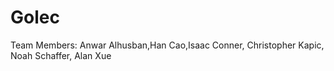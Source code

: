 # Golec

Team Members: Anwar Alhusban,Han Cao,Isaac Conner, Christopher Kapic, Noah Schaffer, Alan Xue 
